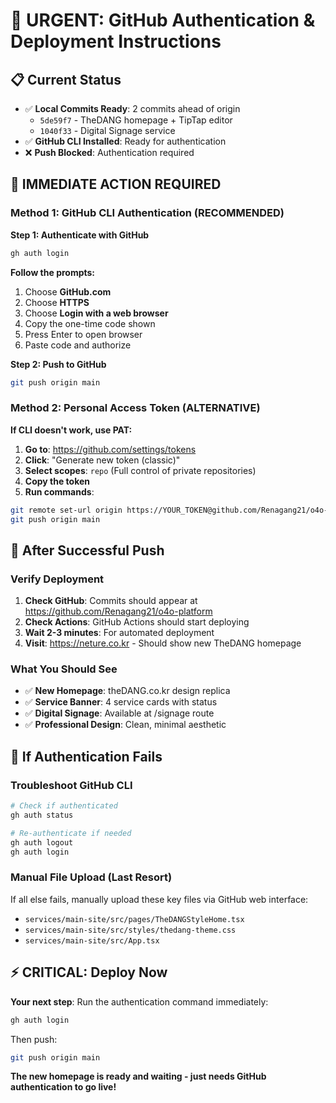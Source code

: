 # 🚨 URGENT: GitHub Authentication & Deployment Instructions

## 📋 **Current Status**
- ✅ **Local Commits Ready**: 2 commits ahead of origin
  - `5de59f7` - TheDANG homepage + TipTap editor  
  - `1040f33` - Digital Signage service
- ✅ **GitHub CLI Installed**: Ready for authentication
- ❌ **Push Blocked**: Authentication required

## 🚀 **IMMEDIATE ACTION REQUIRED**

### **Method 1: GitHub CLI Authentication (RECOMMENDED)**

**Step 1: Authenticate with GitHub**
```bash
gh auth login
```

**Follow the prompts:**
1. Choose **GitHub.com**
2. Choose **HTTPS** 
3. Choose **Login with a web browser**
4. Copy the one-time code shown
5. Press Enter to open browser
6. Paste code and authorize

**Step 2: Push to GitHub**
```bash
git push origin main
```

### **Method 2: Personal Access Token (ALTERNATIVE)**

**If CLI doesn't work, use PAT:**

1. **Go to**: https://github.com/settings/tokens
2. **Click**: "Generate new token (classic)"
3. **Select scopes**: `repo` (Full control of private repositories)
4. **Copy the token**
5. **Run commands**:
```bash
git remote set-url origin https://YOUR_TOKEN@github.com/Renagang21/o4o-platform.git
git push origin main
```

## 🎯 **After Successful Push**

### **Verify Deployment**
1. **Check GitHub**: Commits should appear at https://github.com/Renagang21/o4o-platform
2. **Check Actions**: GitHub Actions should start deploying
3. **Wait 2-3 minutes**: For automated deployment
4. **Visit**: https://neture.co.kr - Should show new TheDANG homepage

### **What You Should See**
- ✅ **New Homepage**: theDANG.co.kr design replica
- ✅ **Service Banner**: 4 service cards with status
- ✅ **Digital Signage**: Available at /signage route
- ✅ **Professional Design**: Clean, minimal aesthetic

## 🔧 **If Authentication Fails**

### **Troubleshoot GitHub CLI**
```bash
# Check if authenticated
gh auth status

# Re-authenticate if needed
gh auth logout
gh auth login
```

### **Manual File Upload (Last Resort)**
If all else fails, manually upload these key files via GitHub web interface:
- `services/main-site/src/pages/TheDANGStyleHome.tsx`
- `services/main-site/src/styles/thedang-theme.css`
- `services/main-site/src/App.tsx`

## ⚡ **CRITICAL: Deploy Now**

**Your next step**: Run the authentication command immediately:

```bash
gh auth login
```

Then push:
```bash
git push origin main
```

**The new homepage is ready and waiting - just needs GitHub authentication to go live!**